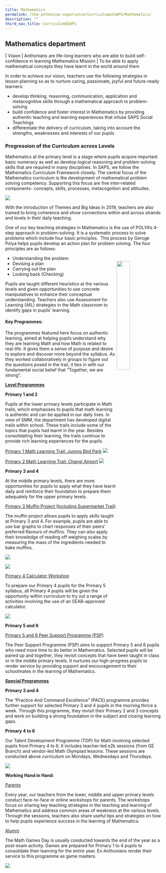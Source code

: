 ```yaml
---
title: Mathematics
permalink: /the-anthonian-experience/CurriculumatSAPS/Mathematics/
description: ""
third_nav_title: Curriculum@SAPS
---
```

## Mathematics department

  |  Vision  | Anthonians are life-long learners who are able to build self-confidence in learning Mathematics 
	Mission   | To be able to apply mathematical concepts they have learnt in the world around them

  

In order to achieve our vision, teachers use the following strategies in lesson planning so as to nurture caring, passionate, joyful and future-ready learners: 

*   develop thinking, reasoning, communication, application and metacognitive skills through a mathematical approach to problem-solving 
*   build confidence and foster interest in Mathematics by providing authentic teaching and learning experiences that infuse SAPS Social Teachings
*   differentiate the delivery of curriculum, taking into account the strengths, weaknesses and interests of our pupils

  

### Progression of the Curriculum across Levels


Mathematics at the primary level is a stage where pupils acquire important basic numeracy as well as develop logical reasoning and problem solving skills that are required in many disciplines. In SAPS, we follow the Mathematics Curriculum Framework closely. The central focus of the Mathematics curriculum is the development of mathematical problem solving competency. Supporting this focus are five inter-related components- concepts, skills, processes, metacognition and attitudes.

![](/images/math.png)

With the introduction of Themes and Big Ideas in 2019, teachers are also trained to bring coherence and show connections within and across strands and levels in their daily teaching. 

One of our key teaching strategies in Mathematics is the use of POLYA’s 4-step approach in problem-solving. It is a systematic process to solve problems which include four basic principles.  This process by Geroge Polya helps pupils develop an action plan for problem solving. The four principles are as follows:

*   Understanding the problem 
*   Devising a plan <img align="right" style="width:30%" src="/images/mathsteps.png">
*   Carrying out the plan
*   Looking back (Checking)

Pupils are taught different heuristics at the various levels and given opportunities to use concrete manipulatives to enhance their conceptual understanding. Teachers also use Assessment for Learning (AfL) strategies in the Math classroom to identify gaps in pupils’ learning.

#### Key Programmes:

The programmes featured here focus on authentic learning, aimed at helping pupils understand why they are learning Math and how Math is related to real-life. It gives them a sense of purpose and desire to explore and discover more beyond the syllabus. As they worked collaboratively in groups to figure out the questions posed in the trail, it ties in with our fundamental social belief that “Together, we are strong”. 

**<u>Level Programmes</u>**

**Primary 1 and 2**

Pupils at the lower primary levels participate in Math trails, which emphasises to pupils that math learning is authentic and can be applied in our daily lives. In view of SMM, the department has developed digital trails within school. These trails include some of the topics that pupils had learnt in the year. Besides consolidating their learning, the trails continue to provide rich learning experiences for the pupils. 

  

<u>Primary 1 Math Learning Trail: Jurong Bird Park</u>
![](/images/image%20(8).jpg)

<u>Primary 2 Math Learning Trail: Changi Airport</u>
![](/images/image%20(9).jpg)

**Primary 3 and 4**

At the middle primary levels, there are more opportunities for pupils to apply what they have learnt daily and reinforce their foundation to prepare them adequately for the upper primary levels. 

  

<u>Primary 3 Muffin Project (Including Supermarket Trail)</u>

The muffin project allows pupils to apply skills taught at Primary 3 and 4. For example, pupils are able to use bar graphs to chart responses of their peers’ preferred flavours of muffins. They can also apply their knowledge of reading off weighing scales by measuring the mass of the ingredients needed to bake muffins.

![](/images/image%20(11).jpg)

![](/images/image%20(12).jpg)

<u>Primary 4 Calculator Workshop</u>

To prepare our Primary 4 pupils for the Primary 5 syllabus, all Primary 4 pupils will be given the opportunity within curriculum to try out a range of activities involving the use of an SEAB-approved calculator.

![](/images/image%20(13).jpg)

**Primary 5 and 6**

<u>Primary 5 and 6 Peer Support Programme (PSP)</u>

The Peer Support Programme (PSP) aims to support Primary 5 and 6 pupils who need more time to do better in Mathematics. Selected pupils will be paired up and together, they revisit concepts that have been taught in class or in the middle primary levels. It nurtures our high-progress pupils to render service by providing support and encouragement to their schoolmates in the learning of Mathematics. 

**<u>Special Programmes</u>**

  

**Primary 3 and 4**

The “Practice And Command Excellence” (PACE) programme provides further support for selected Primary 3 and 4 pupils in the morning thrice a week. Through this programme, they revisit their Primary 2 and 3 concepts and work on building a strong foundation in the subject and closing learning gaps. 

  

**Primary 4 to 6**

Our Talent Development Programme (TDP) for Math involving selected pupils from Primary 4 to 6. It includes teacher-led e2k sessions (from GE Branch) and vendor-led Math Olympiad lessons. These sessions are conducted above curriculum on Mondays, Wednesdays and Thursdays.

![](/images/image%20(14).jpg)

**Working Hand in Hand:**

<u>Parents</u>

Every year, our teachers from the lower, middle and upper primary levels conduct face-to-face or online workshops for parents. The workshops focus on sharing key teaching strategies in the teaching and learning of Mathematics and address common areas of weakness at the various levels. Through the sessions, teachers also share useful tips and strategies on how to help pupils experience success in the learning of Mathematics. 

  

<u>Alumni</u>

The Math Games Day is usually conducted towards the end of the year as a post-exam activity. Games are prepared for Primary 1 to 4 pupils to consolidate their learning for the entire year. Ex-Anthonians render their service to this programme as game masters.

![](/images/math3.png)